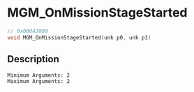 # MGM_OnMissionStageStarted
```c
// 0x00642080
void MGM_OnMissionStageStarted(unk p0, unk p1)
```
## Description
```
Minimum Arguments: 2
Maximum Arguments: 2
```
